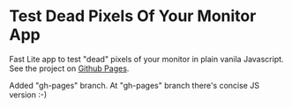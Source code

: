 # Test Dead Pixels Of Your Monitor App
Fast Lite app to test "dead" pixels of your monitor in plain vanila Javascript.
<br />
See the project on [ Github Pages](https://hacking-nassa-with-html.github.io/Test_Dead_Pixels_Of_Your_Monitor_App).

Added "gh-pages" branch.
At "gh-pages" branch there's concise JS version :-)
